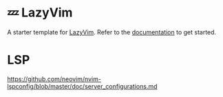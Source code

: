 # 💤 LazyVim

A starter template for [LazyVim](https://github.com/LazyVim/LazyVim).
Refer to the [documentation](https://lazyvim.github.io/installation) to get started.



# LSP

https://github.com/neovim/nvim-lspconfig/blob/master/doc/server_configurations.md
